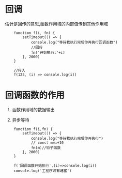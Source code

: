 
# 回调


估计是回传的意思,函数作用域的内部值传到其他作用域

```
    function f(i, fn) {
        setTimeout(() => {
            console.log("等待我执行完后你再执行回调函数")
            //回传
            fn('开始执行:'+i)
        }, 2000)
    }

    //传入
    f(123, (i) => console.log(i))
```

# 回调函数的作用 

1. 函数作用域的数据输出

2. 异步等待

```
    function f(i,fn) {
        setTimeout(() => {
            console.log("等待我执行完后你再执行")
            // const m=i+10
            fn(m)//钩子函数
        }, 2000)
    }

    f('回调函数开始执行',(i)=>console.log(i))
    console.log('主程序没有堵塞')
```

